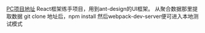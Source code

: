[PC项目地址](https://201585052.github.io/React-newspublish)
React框架练手项目，用到ant-design的UI框架。
从聚合数据那里提取数据
git clone 地址后，npm install 然后webpack-dev-server便可进入本地测试模式
